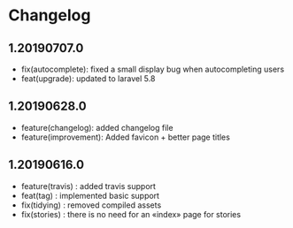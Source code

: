 # Changelog

## 1.20190707.0

- fix(autocomplete): fixed a small display bug when autocompleting users
- feat(upgrade): updated to laravel 5.8

## 1.20190628.0

- feature(changelog): added changelog file
- feature(improvement): Added favicon + better page titles

## 1.20190616.0

- feature(travis) : added travis support
- feat(tag) : implemented basic support
- fix(tidying) : removed compiled assets
- fix(stories) : there is no need for an «index» page for stories